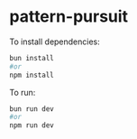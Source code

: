 # pattern-pursuit

To install dependencies:

```bash
bun install
#or
npm install
```

To run:

```bash
bun run dev
#or
npm run dev
```


